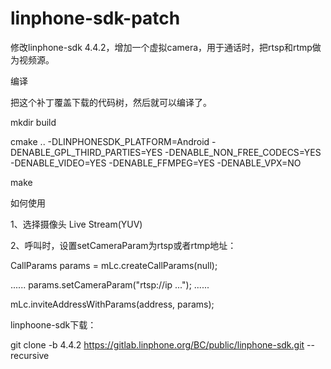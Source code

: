 # linphone-sdk-patch

修改linphone-sdk 4.4.2，增加一个虚拟camera，用于通话时，把rtsp和rtmp做为视频源。

编译

把这个补丁覆盖下载的代码树，然后就可以编译了。

mkdir build

cmake .. -DLINPHONESDK_PLATFORM=Android -DENABLE_GPL_THIRD_PARTIES=YES -DENABLE_NON_FREE_CODECS=YES -DENABLE_VIDEO=YES -DENABLE_FFMPEG=YES -DENABLE_VPX=NO

make


如何使用

1、选择摄像头 Live Stream(YUV)

2、呼叫时，设置setCameraParam为rtsp或者rtmp地址：

CallParams params = mLc.createCallParams(null);

......
params.setCameraParam("rtsp://ip ..."); 
......

mLc.inviteAddressWithParams(address, params);


linphoone-sdk下载：

git clone -b 4.4.2 https://gitlab.linphone.org/BC/public/linphone-sdk.git --recursive

